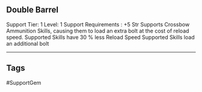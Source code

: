 ## Double Barrel
Support
Tier: 1
Level: 1
Support Requirements : +5 Str
Supports Crossbow Ammunition Skills, causing them to load an extra bolt at the cost of reload speed.
Supported Skills have 30 % less Reload Speed
Supported Skills load an additional bolt

---
## Tags
#SupportGem
